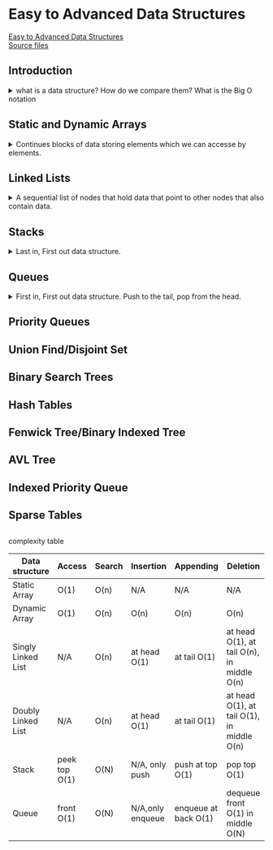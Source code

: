 <!--
ignore these words in spell check for this file
// cSpell:ignore
-->

# Easy to Advanced Data Structures

[Easy to Advanced Data Structures](https://www.udemy.com/course/introduction-to-data-structures/) \
[Source files](https://github.com/williamfiset/Algorithms)

## Introduction

<details>
<summary>
what is a data structure? How do we compare them? What is the Big O notation
</summary>

> - A data structure is a way of organizing data so that it can be used effectively
> - they are essential ingratiates in creating fast and powerfull algorithms
> - they help to manage and organize data
> - they make code cleaner and easier to understand

**ADT** - abstract data type:\
an abstraction of a data structure that only provides the interface that a concrete data structure must uphold. it defines how the data structure should behave and what methods it has, but not how.

| Abstraction (**ADT**) | Implementation (**DS**)                                       |
| --------------------- | ------------------------------------------------------------- |
| List                  | Dynamic array, linked List                                    |
| Queue                 | Linked list based queue, Array based queue, stack based queue |
| Map                   | Tree map, Hash map, Hash table                                |
| Vehicle               | Golf cart, Bicycle, smart car                                 |

#### Understanding Space-Time Complexity

when we compare data structures as programmers, we ask ourselves

> - "how mush **time** does this algorithm need to finish?"
> - "how much **space** does this algorithm need to finish?"

the standard notations we use is the BIG O notations.\
there is also big theta notation, but it's less important

> "Big-O Notation gives an upper bound of the complexity in the **worst** case, helping to quantify performance as the input size becomes **arbitrarily large**"

for example, in the linked list, the worst case for search is when the searched element is in the end of the list, so the complexity is linear. same for space. we only care about arbitrary large input, the rest is meaningless in theory, so factors, constants and such are ignored.

these are the common complexcities, n being the input size.

| Complexicy        | Notation     | Notes         |
| ----------------- | ------------ | ------------- |
| Constant          | O(1)         |               |
| Logarithmic       | O(log(n))    | binary search |
| Linear            | O(n)         |               |
| Liner-logarithmic | O(n log (n)) | merge sort    |
| Quadric           | O(n^2)       |               |
| Cubic             | O(n^3)       |               |
| Exponential       | O(b^n), b>1  |               |
| Factorial         | O(n!)        |               |

> "Let _f_ be a function that describes the running time of a particular algorithm for an input size _n_"

we only care about the highest exponenet size, we can ignore constants, either for additions or multiplications, in theory, it doesn't matter, because the higher order power (term) will be dominant.

$
f(n) = 7log(n)^3 + 15n^2 +2n^3 +8 \\
O(f(n))= O(n^3)
$

examples of constants time running algorithms, linear time, quadric time. logarithmic time (binary search),

- finding all subsets of a set - O(n^2)
- finding all permutations of a string -O(n!)
- sorting with mergesort - O(n log(n))
- Iterating over all the cells in a matrix with n rows and m columns -O(n\*m)

</details>

## Static and Dynamic Arrays

<details>
<summary>
Continues blocks of data storing elements which we can accesse by elements.
</summary>

The array is probably the most used data structure.

> "A static array is a fixed length container containing n elements indexable from the range \[0,n-1]"

indexable mean that each slot/index (element) can be referenced with a number. static arrays are contentious slice of memory,all the elements are adjacent.

> - Used for storing and accessing sequentail data
> - Temporarily storing objects
> - Used by IO routines as buffer
> - Lookup tables and inverse lookup tables
> - Can be used to return multiple values from a function
> - Used in dynamic programming to cache answer to subproblems

access time is constant, because they are indexable. searching is linear time (we might need to traverse everyting), we can't insert /append or delete from static arrays. in dynamic arrayes, insertion and deletion is linear (we might need to shift everything), appending is constant time (assuming their is space available).

elements in array are postion based, and we use zero base indexing. elements can be iterated over, we usually use the square brackets notation "\[index]" to denote indexing. using a negative index or an index n or larger, we should get an out of bounds exception.

dynamic arrays are also indexed, but they also offer mechanics for growing and shrinking in size, we can add elements (to the end) or insert them(at any postion), and even remove them (requires reordering the array, or even shrinking it).

wc can implement a dynamic array with an underlying static array, when we need to add more elements, we create a new static array and copy all elements.

java source code implementation. the only intersting part is the implementation of the iterator.

</details>

## Linked Lists

<details>
<summary>
A sequential list of nodes that hold data that point to other nodes that also contain data.
</summary>

Each node contains data and a reference to the next node, the last node has a reference to null. used for separate chaining in hash tables and when implementing graphs.

terminology:

- head - the first node in a linked list
- tail - the last node in a linked list
- pointer - also called reference, tells us who the next node is
- node - a structure containing both the data and the pointer to the next node

A doubly linked list holds an additional pointer to the previous node, it makes traversal easier (going backwards is possible), but requires more space. doubly linked list also keep the tail exposed, so we can traverse it backwards, and removing nodes can be done in a constant time.

inserting - travel until we find where we want to insert the next node, stich it together.

```
inserted = new NODE(value)
inserted->next = current->next
current->next = inserted;
```

doubly linked list is similar, but with a lot more stiching to be done (we can't forget the 'previous' pointer)

```
inserted = new NODE(value)
inserted->next = current->next
inserted->prev = current
current->next = inserted;
inserted->next->prev = inserted
```

removing elements from a singly linked list, we can either use two pointers, with one lagging behind, so when the first pointer matches the node to remove, we can stich the nodes together, we can also use a trick that we use one travesal pointer, and when we find the element to remove, we swap the contents with the content of the next node and then we can safely remove the next on.

```
currentNode;
nodeBefore;
nodeBefore->next = curretNode->next;
delete currentNode;
```

removing a node from a doubly linked list is easier, once we find the node, we simply stich the previous and the next nodes together.

```
currentNode->prev->next = currentNode->next;
currentNode->next->prev = currentNode->prev;
delete currentNode;
```

in singly linked list, we can't elements from the tail easily, we need to reach it each time. in a doubly linked list we can always get the previous element so we can fix the tail.

java source code implementation. uses a NODE\<T> class. size is stored (not calculated). edge cases are removing when there is only one element. removing nodes by index (possible, just usually not exposed), another iterator implementation

</details>

## Stacks

<details>
<summary>
Last in, First out data structure.
</summary>

LIFO - last in, first out. push, pop, and peek.

> "one ended linear data structure which models a real world stack by having two primary operations, namely **push** and **pop**."

stacks are used in text editors, to undo operations, to keep track of matching brackets, used in programming to model recursion, using Depth First Search (DFS) on a graph.

getting the size is O(1), searching is O(N), because we need to pop all elements, and then push them back.

Example of using a stack to match brackets:\
every left bracket we find, we push to the stack, for a right brackets, we check if the stack not empty, and we check the top of the stack, if the top of the stack is the same type of the incoming bracket, we pop and continue. if they don't match then there is a problem, no need to check anymore. in the end we check that the stack is empty at the end of the operation.

Tower of Hanoi:\
moving elemens from stacks with constraints.

Stacks are usually implemented with arrays, linked list or double linked list. we have a head, and each time we add an element, we add it before the head, and it becomes the new head. popping an element is removing the head and setting the head to what is wasp pointing to. if we use an array then we keep track of the index of the last added element.

java source code implementation. uses a doubly linked list, nothing intresting.

</details>

## Queues

<details>
<summary>
First in, First out data structure. Push to the tail, pop from the head.
</summary>

FIFO - First in, first out.

> "Linear data structure which models a real world queues by having two primary operations, namely **enqueue** and **dequeue**."

we can enqueue (push element to the back), or dequeue (remove from front). terminology can be inconsistent, "enqueuing = adding = offering - pushing to the back", while "dequeue = polling = pop front = removing".

we always have a front and a back back end.

queues are used to model Breadth First Search (BFS) graph traversal, to keep track of a limited number of elements, to manage requests in order.

### Breadth First Search (BFS)

we have a graph, for every element, we (enqueue) push all the connections of the node into the queue, and then search from the front element (dequeue it) and repeat this until the queue is empty. in this pseudo code we modify the elements.

```pseudo
Let Q be a Queue
Q.enqueue(starting_model)
starting_node.visited = true
While Q is not Empty Do:
    node = Q.dequeue()
    For neighbor in neighbors(node):
        If neighbor as not been visited:
            neighbot.visited = true;
            Q.enqueue(neighbor)
```

### Implementations

We can implement queues with arrays (circular buffer?), or with linked lists. for a singly linked list, we add(enqueue) at the tail (back), and we pop (dequeue) from the head, each time we move the head forward.

java source code implementation. uses a doubly linked list, nothing intresting.

</details>

## Priority Queues

<!-- <details> -->
<summary>

</summary>

</details>

## Union Find/Disjoint Set

## Binary Search Trees

## Hash Tables

## Fenwick Tree/Binary Indexed Tree

## AVL Tree

## Indexed Priority Queue

## Sparse Tables

##

complexity table

| Data structure     | Access        | Search | Insertion        | Appending            | Deletion                                   |
| ------------------ | ------------- | ------ | ---------------- | -------------------- | ------------------------------------------ |
| Static Array       | O(1)          | O(n)   | N/A              | N/A                  | N/A                                        |
| Dynamic Array      | O(1)          | O(n)   | O(n)             | O(n)                 | O(n)                                       |
| Singly Linked List | N/A           | O(n)   | at head O(1)     | at tail O(1)         | at head O(1), at tail O(n), in middle O(n) |
| Doubly Linked List | N/A           | O(n)   | at head O(1)     | at tail O(1)         | at head O(1), at tail O(1), in middle O(n) |
| Stack              | peek top O(1) | O(N)   | N/A, only push   | push at top O(1)     | pop top O(1)                               |
| Queue              | front O(1)    | O(N)   | N/A,only enqueue | enqueue at back O(1) | dequeue front O(1) in middle O(N)          |
